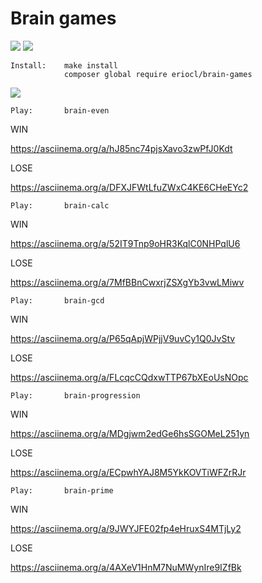 # Brain games

<a href="https://codeclimate.com/github/eriocl/brain-games/maintainability"><img src="https://api.codeclimate.com/v1/badges/73769ed538fd2845d68d/maintainability" /></a>
<a href="https://github.com/eriocl/brain-games/actions?query=workflow%3A%22PHP+CI%22"><img src="https://github.com/eriocl/brain-games/workflows/PHP%20CI/badge.svg" /></a>


    Install:    make install
                composer global require eriocl/brain-games
<a href="https://asciinema.org/a/fcn49jnLE9zdRmm7wuWwdLFyA" target="_blank"><img src="https://asciinema.org/a/fcn49jnLE9zdRmm7wuWwdLFyA.svg" /></a>


    Play:       brain-even
WIN

https://asciinema.org/a/hJ85nc74pjsXavo3zwPfJ0Kdt

LOSE

https://asciinema.org/a/DFXJFWtLfuZWxC4KE6CHeEYc2

    Play:       brain-calc
WIN

https://asciinema.org/a/52IT9Tnp9oHR3KqlC0NHPqlU6

LOSE

https://asciinema.org/a/7MfBBnCwxrjZSXgYb3vwLMiwv

    Play:       brain-gcd
WIN

https://asciinema.org/a/P65qApjWPjjV9uvCy1Q0JvStv

LOSE

https://asciinema.org/a/FLcqcCQdxwTTP67bXEoUsNOpc

    Play:       brain-progression
WIN

https://asciinema.org/a/MDgjwm2edGe6hsSGOMeL251yn

LOSE

https://asciinema.org/a/ECpwhYAJ8M5YkKOVTiWFZrRJr

    Play:       brain-prime
WIN

https://asciinema.org/a/9JWYJFE02fp4eHruxS4MTjLy2

LOSE

https://asciinema.org/a/4AXeV1HnM7NuMWynIre9IZfBk


